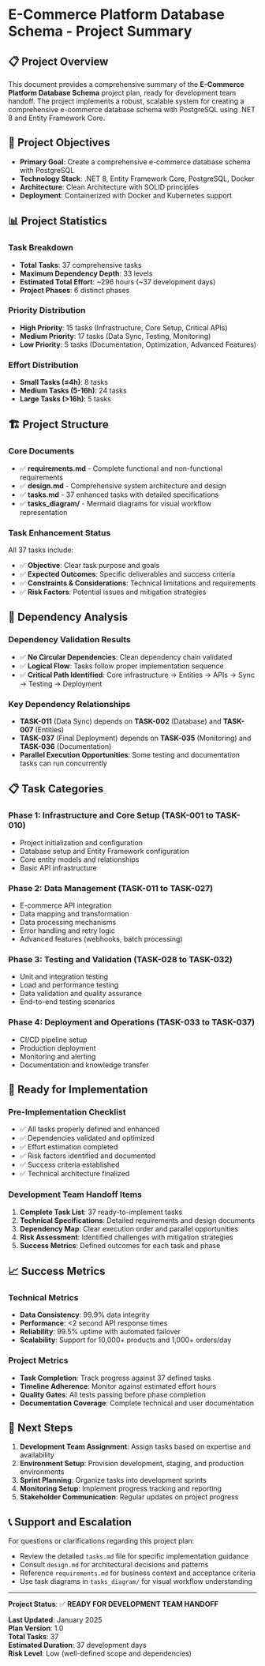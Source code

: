 # E-Commerce Platform Database Schema - Project Summary

## 📋 Project Overview

This document provides a comprehensive summary of the **E-Commerce Platform Database Schema** project plan, ready for development team handoff. The project implements a robust, scalable system for creating a comprehensive e-commerce database schema with PostgreSQL using .NET 8 and Entity Framework Core.

## 🎯 Project Objectives

- **Primary Goal**: Create a comprehensive e-commerce database schema with PostgreSQL
- **Technology Stack**: .NET 8, Entity Framework Core, PostgreSQL, Docker
- **Architecture**: Clean Architecture with SOLID principles
- **Deployment**: Containerized with Docker and Kubernetes support

## 📊 Project Statistics

### Task Breakdown
- **Total Tasks**: 37 comprehensive tasks
- **Maximum Dependency Depth**: 33 levels
- **Estimated Total Effort**: ~296 hours (~37 development days)
- **Project Phases**: 6 distinct phases

### Priority Distribution
- **High Priority**: 15 tasks (Infrastructure, Core Setup, Critical APIs)
- **Medium Priority**: 17 tasks (Data Sync, Testing, Monitoring)
- **Low Priority**: 5 tasks (Documentation, Optimization, Advanced Features)

### Effort Distribution
- **Small Tasks (≤4h)**: 8 tasks
- **Medium Tasks (5-16h)**: 24 tasks  
- **Large Tasks (>16h)**: 5 tasks

## 🏗️ Project Structure

### Core Documents
- ✅ **requirements.md** - Complete functional and non-functional requirements
- ✅ **design.md** - Comprehensive system architecture and design
- ✅ **tasks.md** - 37 enhanced tasks with detailed specifications
- ✅ **tasks_diagram/** - Mermaid diagrams for visual workflow representation

### Task Enhancement Status
All 37 tasks include:
- ✅ **Objective**: Clear task purpose and goals
- ✅ **Expected Outcomes**: Specific deliverables and success criteria
- ✅ **Constraints & Considerations**: Technical limitations and requirements
- ✅ **Risk Factors**: Potential issues and mitigation strategies

## 🔄 Dependency Analysis

### Dependency Validation Results
- ✅ **No Circular Dependencies**: Clean dependency chain validated
- ✅ **Logical Flow**: Tasks follow proper implementation sequence
- ✅ **Critical Path Identified**: Core infrastructure → Entities → APIs → Sync → Testing → Deployment

### Key Dependency Relationships
- **TASK-011** (Data Sync) depends on **TASK-002** (Database) and **TASK-007** (Entities)
- **TASK-037** (Final Deployment) depends on **TASK-035** (Monitoring) and **TASK-036** (Documentation)
- **Parallel Execution Opportunities**: Some testing and documentation tasks can run concurrently

## 📋 Task Categories

### Phase 1: Infrastructure and Core Setup (TASK-001 to TASK-010)
- Project initialization and configuration
- Database setup and Entity Framework configuration
- Core entity models and relationships
- Basic API infrastructure

### Phase 2: Data Management (TASK-011 to TASK-027)
- E-commerce API integration
- Data mapping and transformation
- Data processing mechanisms
- Error handling and retry logic
- Advanced features (webhooks, batch processing)

### Phase 3: Testing and Validation (TASK-028 to TASK-032)
- Unit and integration testing
- Load and performance testing
- Data validation and quality assurance
- End-to-end testing scenarios

### Phase 4: Deployment and Operations (TASK-033 to TASK-037)
- CI/CD pipeline setup
- Production deployment
- Monitoring and alerting
- Documentation and knowledge transfer

## 🚀 Ready for Implementation

### Pre-Implementation Checklist
- ✅ All tasks properly defined and enhanced
- ✅ Dependencies validated and optimized
- ✅ Effort estimation completed
- ✅ Risk factors identified and documented
- ✅ Success criteria established
- ✅ Technical architecture finalized

### Development Team Handoff Items
1. **Complete Task List**: 37 ready-to-implement tasks
2. **Technical Specifications**: Detailed requirements and design documents
3. **Dependency Map**: Clear execution order and parallel opportunities
4. **Risk Assessment**: Identified challenges with mitigation strategies
5. **Success Metrics**: Defined outcomes for each task and phase

## 📈 Success Metrics

### Technical Metrics
- **Data Consistency**: 99.9% data integrity
- **Performance**: <2 second API response times
- **Reliability**: 99.5% uptime with automated failover
- **Scalability**: Support for 10,000+ products and 1,000+ orders/day

### Project Metrics
- **Task Completion**: Track progress against 37 defined tasks
- **Timeline Adherence**: Monitor against estimated effort hours
- **Quality Gates**: All tests passing before phase completion
- **Documentation Coverage**: Complete technical and user documentation

## 🔧 Next Steps

1. **Development Team Assignment**: Assign tasks based on expertise and availability
2. **Environment Setup**: Provision development, staging, and production environments
3. **Sprint Planning**: Organize tasks into development sprints
4. **Monitoring Setup**: Implement progress tracking and reporting
5. **Stakeholder Communication**: Regular updates on project progress

## 📞 Support and Escalation

For questions or clarifications regarding this project plan:
- Review the detailed `tasks.md` file for specific implementation guidance
- Consult `design.md` for architectural decisions and patterns
- Reference `requirements.md` for business context and acceptance criteria
- Use task diagrams in `tasks_diagram/` for visual workflow understanding

---

**Project Status**: ✅ **READY FOR DEVELOPMENT TEAM HANDOFF**

**Last Updated**: January 2025  
**Plan Version**: 1.0  
**Total Tasks**: 37  
**Estimated Duration**: 37 development days  
**Risk Level**: Low (well-defined scope and dependencies)